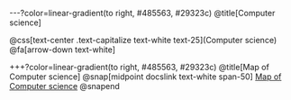 ---?color=linear-gradient(to right, #485563, #29323c)
@title[Computer science]

@css[text-center .text-capitalize text-white text-25](Computer science)<br>
@fa[arrow-down text-white]

+++?color=linear-gradient(to right, #485563, #29323c)
@title[Map of Computer science]
@snap[midpoint docslink text-white span-50]
[Map of Computer science](https://github.com/andresmitre/Introduction_to_IA/blob/master/template/img/)
@snapend
